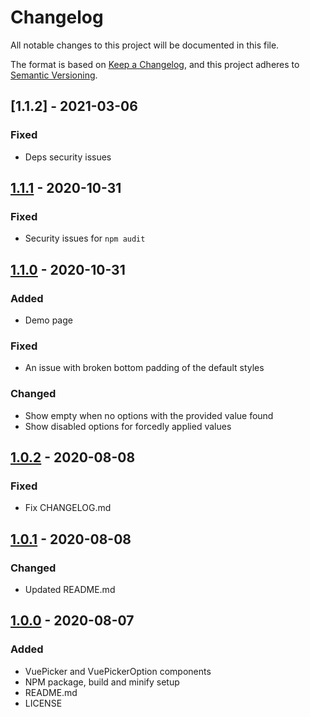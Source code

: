 # Changelog
All notable changes to this project will be documented in this file.

The format is based on [Keep a Changelog](https://keepachangelog.com/en/1.0.0/),
and this project adheres to [Semantic Versioning](https://semver.org/spec/v2.0.0.html).

## [1.1.2] - 2021-03-06
### Fixed
- Deps security issues

## [1.1.1] - 2020-10-31
### Fixed
- Security issues for `npm audit`

## [1.1.0] - 2020-10-31
### Added
- Demo page

### Fixed
- An issue with broken bottom padding of the default styles

### Changed
- Show empty when no options with the provided value found
- Show disabled options for forcedly applied values

## [1.0.2] - 2020-08-08
### Fixed
- Fix CHANGELOG.md

## [1.0.1] - 2020-08-08
### Changed
- Updated README.md

## [1.0.0] - 2020-08-07
### Added
- VuePicker and VuePickerOption components
- NPM package, build and minify setup
- README.md
- LICENSE

[1.1.1]: https://github.com/invisiburu/vue-picker/compare/v1.1.0...v1.1.1
[1.1.0]: https://github.com/invisiburu/vue-picker/compare/v1.0.2...v1.1.0
[1.0.2]: https://github.com/invisiburu/vue-picker/compare/v1.0.1...v1.0.2
[1.0.1]: https://github.com/invisiburu/vue-picker/compare/v1.0.0...v1.0.1
[1.0.0]: https://github.com/invisiburu/vue-picker/releases/tag/v1.0.0

